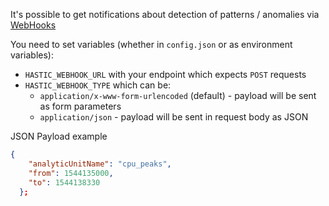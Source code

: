
It's possible to get notifications about detection of patterns / anomalies via [WebHooks](https://en.wikipedia.org/wiki/Webhook)

You need to set variables (whether in `config.json` or as environment variables):
- `HASTIC_WEBHOOK_URL` with your endpoint which expects `POST` requests
- `HASTIC_WEBHOOK_TYPE` which can be:
  - `application/x-www-form-urlencoded` (default) - payload will be sent as form parameters
  - `application/json` - payload will be sent in request body as JSON


JSON Payload example
```json
{
    "analyticUnitName": "cpu_peaks",
    "from": 1544135000,
    "to": 1544138330
  };
```
